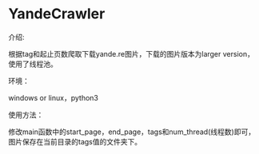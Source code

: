 # YandeCrawler

介绍:

根据tag和起止页数爬取下载yande.re图片，下载的图片版本为larger version，使用了线程池。


环境：

windows or linux，python3


使用方法：

修改main函数中的start_page，end_page，tags和num_thread(线程数)即可，图片保存在当前目录的tags值的文件夹下。
